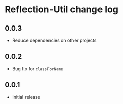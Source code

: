 # Reflection-Util change log

## 0.0.3

- Reduce dependencies on other projects

## 0.0.2

- Bug fix for `classForName`

## 0.0.1

- Initial release
